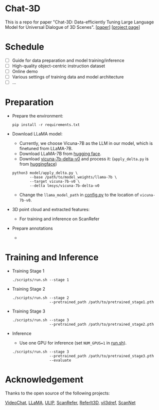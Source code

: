 # Chat-3D 

This is a repo for paper "Chat-3D: Data-efficiently Tuning Large Language Model for Universal Dialogue of 3D Scenes". [[paper](https://arxiv.org/abs/2308.08769)] [[project page](https://chat-3d.github.io/)]

# Schedule

- [ ] Guide for data preparation and model training/inference
- [ ] High-quality object-centric instruction dataset 
- [ ] Online demo
- [ ] Various settings of training data and model architecture
- [ ] ...

# Preparation

- Prepare the environment:

  ```shell
  pip install -r requirements.txt
  ```
  
- Download LLaMA model:
  - Currently, we choose 
Vicuna-7B as the LLM in our model, which is finetuned from LLaMA-7B.
  - Download LLaMA-7B from [hugging face](https://huggingface.co/decapoda-research/llama-7b-hf).
  - Download [vicuna-7b-delta-v0](https://huggingface.co/lmsys/vicuna-7b-delta-v0) and process it: (`apply_delta.py` is from [huggingface](https://huggingface.co/CarperAI/stable-vicuna-13b-delta/raw/main/apply_delta.py))
  
  ```shell
  python3 model/apply_delta.py \
          --base /path/to/model_weights/llama-7b \
          --target vicuna-7b-v0 \
          --delta lmsys/vicuna-7b-delta-v0
  ```

  - Change the `llama_model_path` in [config.py](./scripts/config.py) to the location of `vicuna-7b-v0`.
  
- 3D point cloud and extracted features:

  - For training and inference on ScanRefer
  
- Prepare annotations

  - 

# Training and Inference

- Training Stage 1
  
  ```shell
  ./scripts/run.sh --stage 1
  ```

- Training Stage 2

  ```shell
  ./scripts/run.sh --stage 2
                   --pretrained_path /path/to/pretrained_stage1.pth
  ```

- Training Stage 3

  ```shell
  ./scripts/run.sh --stage 3
                   --pretrained_path /path/to/pretrained_stage2.pth
  ```

- Inference
  
  - Use one GPU for inference (set `NUM_GPUS=1` in [run.sh](./scripts/run.sh)).
  ```shell
  ./scripts/run.sh --stage 3
                   --pretrained_path /path/to/pretrained_stage3.pth
                   --evaluate
  ```


# Acknowledgement

Thanks to the open source of the following projects:

[VideoChat](https://github.com/OpenGVLab/Ask-Anything/tree/main/video_chat), [LLaMA](https://github.com/facebookresearch/llama), [ULIP](https://github.com/salesforce/ULIP), [ScanRefer](https://github.com/daveredrum/ScanRefer), [ReferIt3D](https://github.com/referit3d/referit3d), [vil3dref](https://github.com/cshizhe/vil3dref), [ScanNet](https://github.com/ScanNet/ScanNet) 